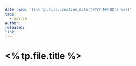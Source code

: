 ```yaml
---
date read: '[[<% tp.file.creation_date("YYYY-MM-DD") %>]]'
tags:
  - source
author: 
released: 
link:
---
```

# <% tp.file.title %>


